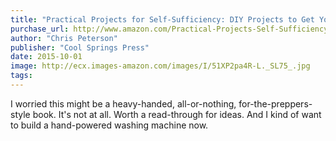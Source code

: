 ```yaml
---
title: "Practical Projects for Self-Sufficiency: DIY Projects to Get Your Self-Reliant Lifestyle Started"
purchase_url: http://www.amazon.com/Practical-Projects-Self-Sufficiency-Self-Reliant-Lifestyle/dp/1591865956%3FSubscriptionId%3DAKIAIVZLK2PABGQI2KAQ%26tag%3Deverrail-20%26linkCode%3Dxm2%26camp%3D2025%26creative%3D165953%26creativeASIN%3D1591865956
author: "Chris Peterson"
publisher: "Cool Springs Press"
date: 2015-10-01
image: http://ecx.images-amazon.com/images/I/51XP2pa4R-L._SL75_.jpg
tags:
---
```


I worried this might be a heavy-handed, all-or-nothing, for-the-preppers-style book. It's not at all. Worth a read-through for ideas. And I kind of want to build a hand-powered washing machine now.
